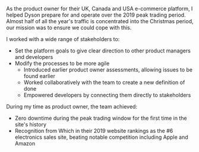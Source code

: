 As the product owner for their UK, Canada and USA e-commerce platform, I helped Dyson prepare for and operate over the 2019 peak trading period. Almost half of all the year's traffic is concentrated into the Christmas period, our mission was to ensure we could cope with this.

I worked with a wide range of stakeholders to:
- Set the platform goals to give clear direction to other product managers and developers
- Modify the processes to be more agile
  - Introduced earlier product owner assessments, allowing issues to be found earlier
  - Worked collaboratively with the team to create a new definition of done
  - Empowered developers by connecting them directly to stakeholders

During my time as product owner, the team achieved:
- Zero downtime during the peak trading window for the first time in the site's history
- Recognition from Which in their 2019 website rankings as the #6 electronics sales site, beating notable competition including Apple and Amazon